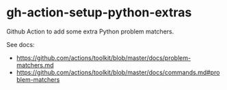 # gh-action-setup-python-extras

Github Action to add some extra Python problem matchers.

See docs:

- https://github.com/actions/toolkit/blob/master/docs/problem-matchers.md
- https://github.com/actions/toolkit/blob/master/docs/commands.md#problem-matchers
